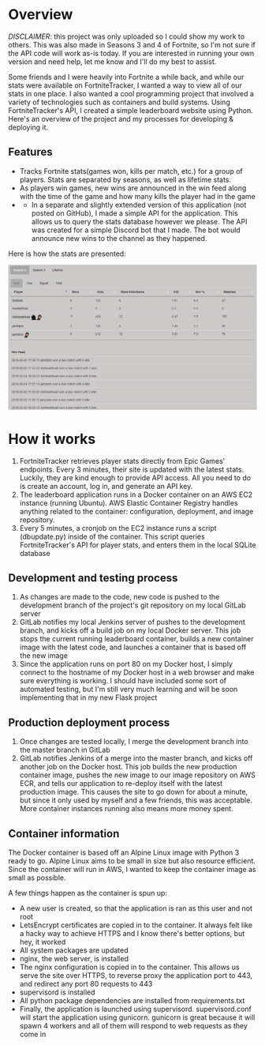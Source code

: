 # Overview

*DISCLAIMER*: this project was only uploaded so I could show my work to others. This was also made in Seasons 3 and 4 of Fortnite, so I'm not sure if the API code will work as-is today. If you are interested in running your own version and need help, let me know and I'll do my best to assist.

Some friends and I were heavily into Fortnite a while back, and while our stats were available on FortniteTracker, I wanted a way to view all of our stats in one place. I also wanted a cool programming project that involved a variety of technologies such as containers and build systems. Using FortniteTracker's API, I created a simple leaderboard website using Python. Here's an overview of the project and my processes for developing & deploying it.

## Features

* Tracks Fortnite stats(games won, kills per match, etc.) for a group of players. Stats are separated by seasons, as well as lifetime stats.
* As players win games, new wins are announced in the win feed along with the time of the game and how many kills the player had in the game
* * In a separate and slightly extended version of this application (not posted on GitHub), I made a simple API for the application. This allows us to query the stats database however we please. The API was created for a simple Discord bot that I made. The bot would announce new wins to the channel as they happened.

Here is how the stats are presented:

![Front Page](misc/leaderboard1_gh.png)

# How it works

1. FortniteTracker retrieves player stats directly from Epic Games' endpoints. Every 3 minutes, their site is updated with the latest stats. Luckily, they are kind enough to provide API access. All you need to do is create an account, log in, and generate an API key.
2. The leaderboard application runs in a Docker container on an AWS EC2 instance (running Ubuntu). AWS Elastic Container Registry handles anything related to the container: configuration, deployment, and image repository.
3. Every 5 minutes, a cronjob on the EC2 instance runs a script (dbupdate.py) inside of the container. This script queries FortniteTracker's API for player stats, and enters them in the local SQLite database

## Development and testing process

1. As changes are made to the code, new code is pushed to the development branch of the project's git repository on my local GitLab server
2. GitLab notifies my local Jenkins server of pushes to the development branch, and kicks off a build job on my local Docker server. This job stops the current running leaderboard container, builds a new container image with the latest code, and launches a container that is based off the new image
3. Since the application runs on port 80 on my Docker host, I simply connect to the hostname of my Docker host in a web browser and make sure everything is working. I should have included some sort of automated testing, but I'm still very much learning and will be soon implementing that in my new Flask project

## Production deployment process

1. Once changes are tested locally, I merge the development branch into the master branch in GitLab
2. GitLab notifies Jenkins of a merge into the master branch, and kicks off another job on the Docker host. This job builds the new production container image, pushes the new image to our image repository on AWS ECR, and tells our application to re-deploy itself with the latest production image. This causes the site to go down for about a minute, but since it only used by myself and a few friends, this was acceptable. More container instances running also means more money spent.

## Container information

The Docker container is based off an Alpine Linux image with Python 3 ready to go. Alpine Linux aims to be small in size but also resource efficient. Since the container will run in AWS, I wanted to keep the container image as small as possible.

A few things happen as the container is spun up:

* A new user is created, so that the application is ran as this user and not root
* LetsEncrypt certificates are copied in to the container. It always felt like a hacky way to achieve HTTPS and I know there's better options, but hey, it worked
* All system packages are updated
* nginx, the web server, is installed
* The nginx configuration is copied in to the container. This allows us serve the site over HTTPS, to reverse proxy the application port to 443, and redirect any port 80 requests to 443
* supervisord is installed
* All python package dependencies are installed from requirements.txt
* Finally, the application is launched using supervisord. supervisord.conf will start the application using gunicorn. gunicorn is great because it will spawn 4 workers and all of them will respond to web requests as they come in
